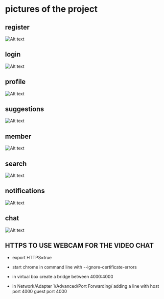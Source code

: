 # pictures of the project

## register
![Alt text](/pictures/2.png?raw=true "register")

## login
![Alt text](/pictures/1.png?raw=true "login")

## profile
![Alt text](/pictures/3.png?raw=true "profile")

## suggestions
![Alt text](/pictures/4.png?raw=true "suggestions")

## member
![Alt text](/pictures/5.png?raw=true "member")

## search
![Alt text](/pictures/6.png?raw=true "search")

## notifications
![Alt text](/pictures/7.png?raw=true "notifications")

## chat
![Alt text](/pictures/8.png?raw=true "chat")


## HTTPS TO USE WEBCAM FOR THE VIDEO CHAT
* export HTTPS=true
* start chrome in command line with --ignore-certificate-errors

* in virtual box create a bridge between 4000:4000
* in Network/Adapter 1/Advanced/Port Forwarding/ adding a line with host port 4000 guest port 4000

